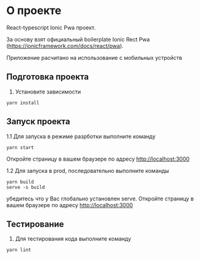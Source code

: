 # О проекте

React-typescript Ionic Pwa проект.

За основу взят официальный boilerplate Ionic Rect Pwa (https://ionicframework.com/docs/react/pwa).

Приложение расчитано на использование с мобильных устройств

## Подготовка проекта 

1. Установите зависимости

```shell
yarn install
```

## Запуск проекта

1.1 Для запуска в режиме разрботки выполните команду

```shell
yarn start
```

Откройте страницу в вашем браузере по адресу [http://localhost:3000](http://localhost:3000)

1.2 Для запуска в prod, последовательно выполните команды

```shell
yarn build
serve -s build
```

убедитесь что у Вас глобально установлен serve.
Откройте страницу в вашем браузере по адресу [http://localhost:3000](http://localhost:3000)

## Тестирование

1. Для тестирования кода выполните команду 

```shell
yarn lint
```